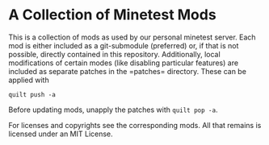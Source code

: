 A Collection of Minetest Mods
=============================

This is a collection of mods as used by our personal minetest server.  Each mod
is either included as a git-submodule (preferred) or, if that is not possible,
directly contained in this repository.  Additionally, local modifications of
certain modes (like disabling particular features) are included as separate
patches in the =patches= directory.  These can be applied with

    quilt push -a

Before updating mods, unapply the patches with `quilt pop -a`.

For licenses and copyrights see the corresponding mods.  All that remains is
licensed under an MIT License.
